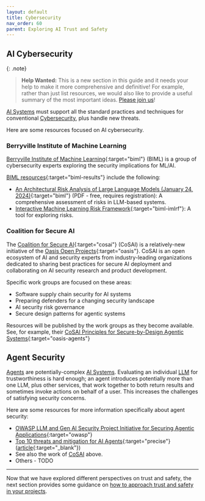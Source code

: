 ```yaml
---
layout: default
title: Cybersecurity
nav_order: 60
parent: Exploring AI Trust and Safety
---
```


## AI Cybersecurity

{: .note}
> **Help Wanted:** This is a new section in this guide and it needs your help to make it more comprehensive and definitive! For example, rather than just list resources, we would also like to provide a useful summary of the most important ideas. [Please join us]({{site.baseurl}}/contributing/#join-us)!

[AI Systems]({{site.glossaryurl}}/#ai-system) must support all the standard practices and techniques for conventional [Cybersecurity]({{site.glossaryurl}}/#cybersecurity), plus handle new threats.

Here are some resources focused on AI cybersecurity.

### Berryville Institute of Machine Learning

[Berryville Institute of Machine Learning](https://berryvilleiml.com/){:target="biml"} (BIML) is a group of cybersecurity experts exploring the security implications for ML/AI.

[BIML resources](https://berryvilleiml.com/results/){:target="biml-results"} include the following:

* [An Architectural Risk Analysis of Large Language Models (January 24, 2024)](https://berryvilleiml.com/results/BIML-LLM24.pdf){:target="biml"} (PDF - free, requires registration): A comprehensive assessment of risks in LLM-based systems.
* [Interactive Machine Learning Risk Framework](https://berryvilleiml.com/interactive/){:target="biml-imlrf"}: A tool for exploring risks.

### Coalition for Secure AI

The [Coalition for Secure AI](https://www.coalitionforsecureai.org/){:target="cosai"} (CoSAI) is a relatively-new initiative of the [Oasis Open Projects](https://www.oasis-open.org/){:target="oasis"}. CoSAI is an open ecosystem of AI and security experts from industry-leading organizations dedicated to sharing best practices for secure AI deployment and collaborating on AI security research and product development. 

Specific work groups are focused on these areas:

* Software supply chain security for AI systems
* Preparing defenders for a changing security landscape
* AI security risk governance
* Secure design patterns for agentic systems

Resources will be published by the work groups as they become available. See, for example, their [CoSAI Principles for Secure-by-Design Agentic Systems](https://www.coalitionforsecureai.org/announcing-the-cosai-principles-for-secure-by-design-agentic-systems/){:target="oasis-agents"}

## Agent Security

[Agents]({{site.glossaryurl}}/#agent) are potentially-complex [AI Systems]({{site.glossaryurl}}/#ai-system). Evaluating an individual [LLM]({{site.glossaryurl}}/#large-language-model) for trustworthiness is hard enough; an agent introduces potentially more than one LLM, plus other services, that work together to both return results and sometimes invoke actions on behalf of a user. This increases the challenges of satisfying security concerns.

Here are some resources for more information specifically about agent security:

* [OWASP LLM and Gen AI Security Project Initiative for Securing Agentic Applications](https://genai.owasp.org/2024/12/15/announcing-the-owasp-llm-and-gen-ai-security-project-initiative-for-securing-agentic-applications/){:target="owasp"}
* [Top 10 threats and mitigation for AI Agents](https://github.com/precize/Agentic-AI-Top10-Vulnerability){:target="precise"} ([article](https://www.aicloudgovernance.com/guides-best-practices/top-10-agentic-ai-security-risks-key-threats-and-mitigation-strategies){:target="_blank"})
* See also the work of [CoSAI](#cosai) above.
* Others - TODO

---

Now that we have explored different perspectives on trust and safety, the next section provides some guidance on [how to approach trust and safety in your projects]({{site.baseurl}}/safety-recommendations/safety-recommendations).

